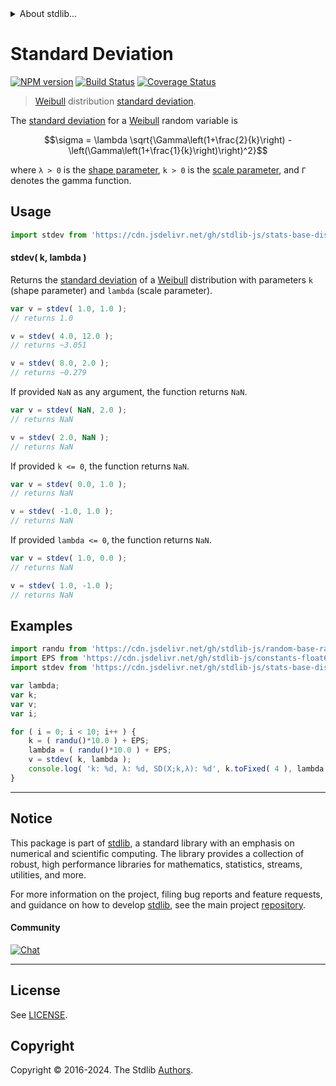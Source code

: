 <!--

@license Apache-2.0

Copyright (c) 2018 The Stdlib Authors.

Licensed under the Apache License, Version 2.0 (the "License");
you may not use this file except in compliance with the License.
You may obtain a copy of the License at

   http://www.apache.org/licenses/LICENSE-2.0

Unless required by applicable law or agreed to in writing, software
distributed under the License is distributed on an "AS IS" BASIS,
WITHOUT WARRANTIES OR CONDITIONS OF ANY KIND, either express or implied.
See the License for the specific language governing permissions and
limitations under the License.

-->


<details>
  <summary>
    About stdlib...
  </summary>
  <p>We believe in a future in which the web is a preferred environment for numerical computation. To help realize this future, we've built stdlib. stdlib is a standard library, with an emphasis on numerical and scientific computation, written in JavaScript (and C) for execution in browsers and in Node.js.</p>
  <p>The library is fully decomposable, being architected in such a way that you can swap out and mix and match APIs and functionality to cater to your exact preferences and use cases.</p>
  <p>When you use stdlib, you can be absolutely certain that you are using the most thorough, rigorous, well-written, studied, documented, tested, measured, and high-quality code out there.</p>
  <p>To join us in bringing numerical computing to the web, get started by checking us out on <a href="https://github.com/stdlib-js/stdlib">GitHub</a>, and please consider <a href="https://opencollective.com/stdlib">financially supporting stdlib</a>. We greatly appreciate your continued support!</p>
</details>

# Standard Deviation

[![NPM version][npm-image]][npm-url] [![Build Status][test-image]][test-url] [![Coverage Status][coverage-image]][coverage-url] <!-- [![dependencies][dependencies-image]][dependencies-url] -->

> [Weibull][weibull-distribution] distribution [standard deviation][standard-deviation].

<!-- Section to include introductory text. Make sure to keep an empty line after the intro `section` element and another before the `/section` close. -->

<section class="intro">

The [standard deviation][standard-deviation] for a [Weibull][weibull-distribution] random variable is

<!-- <equation class="equation" label="eq:weibull_stdev" align="center" raw="\sigma = \lambda \sqrt{\Gamma\left(1+\frac{2}{k}\right) - \left(\Gamma\left(1+\frac{1}{k}\right)\right)^2}" alt="Standard deviation for a Weibull distribution."> -->

```math
\sigma = \lambda \sqrt{\Gamma\left(1+\frac{2}{k}\right) - \left(\Gamma\left(1+\frac{1}{k}\right)\right)^2}
```

<!-- <div class="equation" align="center" data-raw-text="\sigma = \lambda \sqrt{\Gamma\left(1+\frac{2}{k}\right) - \left(\Gamma\left(1+\frac{1}{k}\right)\right)^2}" data-equation="eq:weibull_stdev">
    <img src="https://cdn.jsdelivr.net/gh/stdlib-js/stdlib@591cf9d5c3a0cd3c1ceec961e5c49d73a68374cb/lib/node_modules/@stdlib/stats/base/dists/weibull/stdev/docs/img/equation_weibull_stdev.svg" alt="Standard deviation for a Weibull distribution.">
    <br>
</div> -->

<!-- </equation> -->

where `λ > 0` is the [shape parameter][shape], `k > 0` is the [scale parameter][scale], and `Γ` denotes the gamma function.

</section>

<!-- /.intro -->

<!-- Package usage documentation. -->



<section class="usage">

## Usage

```javascript
import stdev from 'https://cdn.jsdelivr.net/gh/stdlib-js/stats-base-dists-weibull-stdev@v0.2.2-deno/mod.js';
```

#### stdev( k, lambda )

Returns the [standard deviation][standard-deviation] of a [Weibull][weibull-distribution] distribution with parameters `k` (shape parameter) and `lambda` (scale parameter).

```javascript
var v = stdev( 1.0, 1.0 );
// returns 1.0

v = stdev( 4.0, 12.0 );
// returns ~3.051

v = stdev( 8.0, 2.0 );
// returns ~0.279
```

If provided `NaN` as any argument, the function returns `NaN`.

```javascript
var v = stdev( NaN, 2.0 );
// returns NaN

v = stdev( 2.0, NaN );
// returns NaN
```

If provided `k <= 0`, the function returns `NaN`.

```javascript
var v = stdev( 0.0, 1.0 );
// returns NaN

v = stdev( -1.0, 1.0 );
// returns NaN
```

If provided `lambda <= 0`, the function returns `NaN`.

```javascript
var v = stdev( 1.0, 0.0 );
// returns NaN

v = stdev( 1.0, -1.0 );
// returns NaN
```

</section>

<!-- /.usage -->

<!-- Package usage notes. Make sure to keep an empty line after the `section` element and another before the `/section` close. -->

<section class="notes">

</section>

<!-- /.notes -->

<!-- Package usage examples. -->

<section class="examples">

## Examples

<!-- eslint no-undef: "error" -->

```javascript
import randu from 'https://cdn.jsdelivr.net/gh/stdlib-js/random-base-randu@deno/mod.js';
import EPS from 'https://cdn.jsdelivr.net/gh/stdlib-js/constants-float64-eps@deno/mod.js';
import stdev from 'https://cdn.jsdelivr.net/gh/stdlib-js/stats-base-dists-weibull-stdev@v0.2.2-deno/mod.js';

var lambda;
var k;
var v;
var i;

for ( i = 0; i < 10; i++ ) {
    k = ( randu()*10.0 ) + EPS;
    lambda = ( randu()*10.0 ) + EPS;
    v = stdev( k, lambda );
    console.log( 'k: %d, λ: %d, SD(X;k,λ): %d', k.toFixed( 4 ), lambda.toFixed( 4 ), v.toFixed( 4 ) );
}
```

</section>

<!-- /.examples -->

<!-- Section to include cited references. If references are included, add a horizontal rule *before* the section. Make sure to keep an empty line after the `section` element and another before the `/section` close. -->

<section class="references">

</section>

<!-- /.references -->

<!-- Section for related `stdlib` packages. Do not manually edit this section, as it is automatically populated. -->

<section class="related">

</section>

<!-- /.related -->

<!-- Section for all links. Make sure to keep an empty line after the `section` element and another before the `/section` close. -->


<section class="main-repo" >

* * *

## Notice

This package is part of [stdlib][stdlib], a standard library with an emphasis on numerical and scientific computing. The library provides a collection of robust, high performance libraries for mathematics, statistics, streams, utilities, and more.

For more information on the project, filing bug reports and feature requests, and guidance on how to develop [stdlib][stdlib], see the main project [repository][stdlib].

#### Community

[![Chat][chat-image]][chat-url]

---

## License

See [LICENSE][stdlib-license].


## Copyright

Copyright &copy; 2016-2024. The Stdlib [Authors][stdlib-authors].

</section>

<!-- /.stdlib -->

<!-- Section for all links. Make sure to keep an empty line after the `section` element and another before the `/section` close. -->

<section class="links">

[npm-image]: http://img.shields.io/npm/v/@stdlib/stats-base-dists-weibull-stdev.svg
[npm-url]: https://npmjs.org/package/@stdlib/stats-base-dists-weibull-stdev

[test-image]: https://github.com/stdlib-js/stats-base-dists-weibull-stdev/actions/workflows/test.yml/badge.svg?branch=v0.2.2
[test-url]: https://github.com/stdlib-js/stats-base-dists-weibull-stdev/actions/workflows/test.yml?query=branch:v0.2.2

[coverage-image]: https://img.shields.io/codecov/c/github/stdlib-js/stats-base-dists-weibull-stdev/main.svg
[coverage-url]: https://codecov.io/github/stdlib-js/stats-base-dists-weibull-stdev?branch=main

<!--

[dependencies-image]: https://img.shields.io/david/stdlib-js/stats-base-dists-weibull-stdev.svg
[dependencies-url]: https://david-dm.org/stdlib-js/stats-base-dists-weibull-stdev/main

-->

[chat-image]: https://img.shields.io/gitter/room/stdlib-js/stdlib.svg
[chat-url]: https://app.gitter.im/#/room/#stdlib-js_stdlib:gitter.im

[stdlib]: https://github.com/stdlib-js/stdlib

[stdlib-authors]: https://github.com/stdlib-js/stdlib/graphs/contributors

[umd]: https://github.com/umdjs/umd
[es-module]: https://developer.mozilla.org/en-US/docs/Web/JavaScript/Guide/Modules

[deno-url]: https://github.com/stdlib-js/stats-base-dists-weibull-stdev/tree/deno
[deno-readme]: https://github.com/stdlib-js/stats-base-dists-weibull-stdev/blob/deno/README.md
[umd-url]: https://github.com/stdlib-js/stats-base-dists-weibull-stdev/tree/umd
[umd-readme]: https://github.com/stdlib-js/stats-base-dists-weibull-stdev/blob/umd/README.md
[esm-url]: https://github.com/stdlib-js/stats-base-dists-weibull-stdev/tree/esm
[esm-readme]: https://github.com/stdlib-js/stats-base-dists-weibull-stdev/blob/esm/README.md
[branches-url]: https://github.com/stdlib-js/stats-base-dists-weibull-stdev/blob/main/branches.md

[stdlib-license]: https://raw.githubusercontent.com/stdlib-js/stats-base-dists-weibull-stdev/main/LICENSE

[weibull-distribution]: https://en.wikipedia.org/wiki/Weibull_distribution

[standard-deviation]: https://en.wikipedia.org/wiki/Standard_deviation

[shape]: https://en.wikipedia.org/wiki/Shape_parameter

[scale]: https://en.wikipedia.org/wiki/Scale_parameter

</section>

<!-- /.links -->
